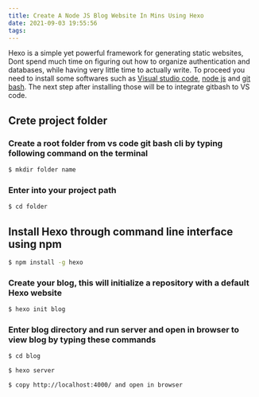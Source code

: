 ```yaml
---
title: Create A Node JS Blog Website In Mins Using Hexo
date: 2021-09-03 19:55:56
tags:
---
```


Hexo is a simple yet powerful framework for generating static websites, Dont spend much time on figuring out how to organize authentication and databases, while having very little time to actually write. To proceed you need to install some softwares such as [Visual studio code](https://code.visualstudio.com/Download/), [node js](https://nodejs.org/dist/v10.18.0/node-v10.18.0-x64.msi/) and [git bash](https://github.com/git-for-windows/git/releases/download/v2.33.0.windows.2/Git-2.33.0.2-64-bit.exe). The next step after installing those will be to integrate gitbash to VS code.

## Crete project folder

### Create a root folder from vs code git bash cli by typing following command on the terminal

``` bash
$ mkdir folder name
```

### Enter into your project path

``` bash
$ cd folder
```

## Install Hexo through command line interface using npm

``` bash
$ npm install -g hexo
```

### Create your blog, this will initialize a repository with a default Hexo website

``` bash
$ hexo init blog
```

### Enter blog directory and run server and open in browser to view blog by typing these commands

``` bash
$ cd blog
```
``` bash
$ hexo server
```
``` bash
$ copy http://localhost:4000/ and open in browser
```


